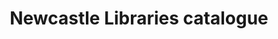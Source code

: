 ---
schema: default
title: Newcastle Libraries catalogue
organization: Newcastle City Council
notes: List of items and titles in library catalogue.
resources:
  - name: Items in catalogue 2017-03-22
    url: >-
      https://datamillnorth.org/download/ncclibs-catalogue-items/b48b4c39-0b3d-43fb-96d1-7cd7986db5a0/itemsincatalogue220317.csv
    format: csv
  - name: Items in catalogue 2016-09-19
    url: >-
      https://datamillnorth.org/download/ncclibs-catalogue-items/f2732f75-b29a-4c6b-af47-d8b1bd765ea3/itemsincatalogue190916.csv
    format: csv
  - name: Items in catalogue 2016-04-05
    url: >-
      https://datamillnorth.org/download/ncclibs-catalogue-items/23ea980b-e6ac-4f6e-864b-a09a62b4a4d7/itemsincatalogue050416.csv
    format: csv
  - name: Titles in catalogue at 2017-03-17
    url: >-
      https://datamillnorth.org/download/ncclibs-catalogue-titles/57dbbad5-523f-4739-b318-41103e78f1a1/titlesincatalogue220317.csv
    format: csv
  - name: Titles in catalogue at 2016-09-16
    url: >-
      https://datamillnorth.org/download/ncclibs-catalogue-titles/3fb43b49-2608-46a2-8f0e-e455ccf22d6e/titlesincatalogue190916.csv
    format: csv
  - name: Titles in catalogue at 2016-03-26
    url: >-
      https://datamillnorth.org/download/ncclibs-catalogue-titles/c703c486-b253-4ea2-97c8-5d1a1abc7d98/titlesincatalogue220316.csv
    format: csv
license: 'https://creativecommons.org/publicdomain/zero/1.0/'
category:
  - Bibliographic
maintainer: Newcastle Libraries
maintainer_email: information@newcastle.gov.uk
---